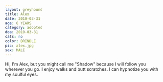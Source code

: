 ```yaml
---
layout: greyhound
title: Alex
date: 2010-03-31
age: 6 YEARS
category: adopted
doa: 2010-03-31
cats: no
color: BRINDLE
pic: alex.jpg
sex: MALE
---
```


Hi, I'm Alex, but you might call me "Shadow" because I will follow you wherever you go.  I enjoy walks and butt
scratches.  I can hypnotize you with my soulful eyes.
